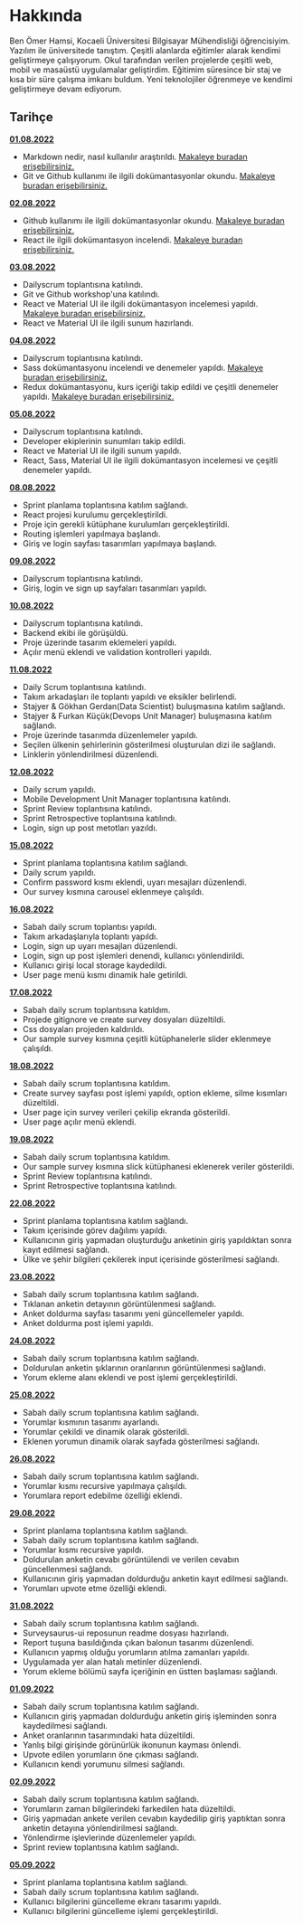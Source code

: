 # Hakkında

Ben Ömer Hamsi, Kocaeli Üniversitesi Bilgisayar Mühendisliği öğrencisiyim. Yazılım ile üniversitede tanıştım. Çeşitli alanlarda eğitimler alarak kendimi geliştirmeye çalışıyorum. Okul tarafından verilen projelerde çeşitli web, mobil ve masaüstü uygulamalar geliştirdim. Eğitimim süresince bir staj ve kısa bir süre çalışma imkanı buldum. Yeni teknolojiler öğrenmeye ve kendimi geliştirmeye devam ediyorum.

## Tarihçe

[**01.08.2022**](https://github.com/bimser-intern/docs/issues/78)

- Markdown nedir, nasıl kullanılır araştırıldı. [Makaleye buradan erişebilirsiniz.](https://www.markdownguide.org/cheat-sheet/) 
- Git ve Github kullanımı ile ilgili dokümantasyonlar okundu. [Makaleye buradan erişebilirsiniz.](https://bidb.itu.edu.tr/seyir-defteri/blog/2019/02/13/git)

[**02.08.2022**](https://github.com/bimser-intern/docs/issues/78)
- Github kullanımı ile ilgili dokümantasyonlar okundu. [Makaleye buradan erişebilirsiniz.](https://www.hosting.com.tr/blog/github-nedir/)
- React ile ilgili dokümantasyon incelendi. [Makaleye buradan erişebilirsiniz.](https://reactjs.org/docs/getting-started.html)

[**03.08.2022**](https://github.com/bimser-intern/docs/issues/78)
- Dailyscrum toplantısına katılındı. 
- Git ve Github workshop'una katılındı.
- React ve Material UI ile ilgili dokümantasyon incelemesi yapıldı. [Makaleye buradan erişebilirsiniz.](https://mui.com/material-ui/getting-started/overview/)
- React ve Material UI ile ilgili sunum hazırlandı.

[**04.08.2022**](https://github.com/bimser-intern/docs/issues/120)
- Dailyscrum toplantısına katılındı.
- Sass dokümantasyonu incelendi ve denemeler yapıldı. [Makaleye buradan erişebilirsiniz.](https://sass-lang.com/documentation/)
- Redux dokümantasyonu, kurs içeriği takip edildi ve çeşitli denemeler yapıldı. [Makaleye buradan erişebilirsiniz.](https://redux.js.org/introduction/getting-started)

[**05.08.2022**](https://github.com/bimser-intern/docs/issues/159)
- Dailyscrum toplantısına katılındı.
- Developer ekiplerinin sunumları takip edildi.
- React ve Material UI ile ilgili sunum yapıldı.
- React, Sass, Material UI ile ilgili dokümantasyon incelemesi ve çeşitli denemeler yapıldı. 

[**08.08.2022**](https://github.com/bimser-intern/docs/issues/194)
- Sprint planlama toplantısına katılım sağlandı.
- React projesi kurulumu gerçekleştirildi.
- Proje için gerekli kütüphane kurulumları gerçekleştirildi.
- Routing işlemleri yapılmaya başlandı.
- Giriş ve login sayfası tasarımları yapılmaya başlandı.

[**09.08.2022**](https://github.com/bimser-intern/docs/issues/213)
- Dailyscrum toplantısına katılındı.
- Giriş, login ve sign up sayfaları tasarımları yapıldı.

[**10.08.2022**](https://github.com/bimser-intern/docs/issues/236)
- Dailyscrum toplantısına katılındı.
- Backend ekibi ile görüşüldü.
- Proje üzerinde tasarım eklemeleri yapıldı.
- Açılır menü eklendi ve validation kontrolleri yapıldı.

[**11.08.2022**](https://github.com/bimser-intern/docs/issues/270)
- Daily Scrum toplantısına katılındı.
- Takım arkadaşları ile toplantı yapıldı ve eksikler belirlendi.
- Stajyer & Gökhan Gerdan(Data Scientist) buluşmasına katılım sağlandı.
- Stajyer & Furkan Küçük(Devops Unit Manager) buluşmasına katılım sağlandı.
- Proje üzerinde tasarımda düzenlemeler yapıldı.
- Seçilen ülkenin şehirlerinin gösterilmesi oluşturulan dizi ile sağlandı.
- Linklerin yönlendirilmesi düzenlendi. 

[**12.08.2022**](https://github.com/bimser-intern/docs/issues/313)
- Daily scrum yapıldı.
- Mobile Development Unit Manager toplantısına katılındı.
- Sprint Review toplantısına katılındı.
- Sprint Retrospective toplantısına katılındı.
- Login, sign up post metotları yazıldı.

[**15.08.2022**](https://github.com/bimser-intern/docs/issues/313)
- Sprint planlama toplantısına katılım sağlandı.
- Daily scrum yapıldı.
- Confirm password kısmı eklendi, uyarı mesajları düzenlendi.
- Our survey kısmına carousel eklenmeye çalışıldı.

[**16.08.2022**](https://github.com/bimser-intern/docs/issues/373)
- Sabah daily scrum toplantısı yapıldı.
- Takım arkadaşlarıyla toplantı yapıldı.
- Login, sign up uyarı mesajları düzenlendi.
- Login, sign up post işlemleri denendi, kullanıcı yönlendirildi.
- Kullanıcı girişi local storage kaydedildi.
- User page menü kısmı dinamik hale getirildi.

[**17.08.2022**](https://github.com/bimser-intern/docs/issues/373)
- Sabah daily scrum toplantısına katıldım.
- Projede gitignore ve create survey dosyaları düzeltildi.
- Css dosyaları projeden kaldırıldı.
- Our sample survey kısmına çeşitli kütüphanelerle slider eklenmeye çalışıldı.

[**18.08.2022**](https://github.com/bimser-intern/docs/issues/373)
- Sabah daily scrum toplantısına katıldım.
- Create survey sayfası post işlemi yapıldı, option ekleme, silme kısımları düzeltildi.
- User page için survey verileri çekilip ekranda gösterildi.
- User page açılır menü eklendi.

[**19.08.2022**](https://github.com/bimser-intern/docs/issues/373)
- Sabah daily scrum toplantısına katıldım.
- Our sample survey kısmına slick kütüphanesi eklenerek veriler gösterildi.
- Sprint Review toplantısına katılındı.
- Sprint Retrospective toplantısına katılındı.

[**22.08.2022**](https://github.com/bimser-intern/docs/issues/421)
- Sprint planlama toplantısına katılım sağlandı.
- Takım içerisinde görev dağılımı yapıldı.
- Kullanıcının giriş yapmadan oluşturduğu anketinin giriş yapıldıktan sonra kayıt edilmesi sağlandı.
- Ülke ve şehir bilgileri çekilerek input içerisinde gösterilmesi sağlandı.

[**23.08.2022**](https://github.com/bimser-intern/docs/issues/421)
- Sabah daily scrum toplantısına katılım sağlandı.
- Tıklanan anketin detayının görüntülenmesi sağlandı.
- Anket doldurma sayfası tasarımı yeni güncellemeler yapıldı.
- Anket doldurma post işlemi yapıldı.

[**24.08.2022**](https://github.com/bimser-intern/docs/issues/452)
- Sabah daily scrum toplantısına katılım sağlandı.
- Doldurulan anketin şıklarının oranlarının görüntülenmesi sağlandı.
- Yorum ekleme alanı eklendi ve post işlemi gerçekleştirildi.

[**25.08.2022**](https://github.com/bimser-intern/docs/issues/452)
- Sabah daily scrum toplantısına katılım sağlandı.
- Yorumlar kısmının tasarımı ayarlandı.
- Yorumlar çekildi ve dinamik olarak gösterildi.
- Eklenen yorumun dinamik olarak sayfada gösterilmesi sağlandı.

[**26.08.2022**](https://github.com/bimser-intern/docs/issues/516)
- Sabah daily scrum toplantısına katılım sağlandı.
- Yorumlar kısmı recursive yapılmaya çalışıldı.
- Yorumlara report edebilme özelliği eklendi. 

[**29.08.2022**](https://github.com/bimser-intern/docs/issues/516)
- Sprint planlama toplantısına katılım sağlandı.
- Sabah daily scrum toplantısına katılım sağlandı.
- Yorumlar kısmı recursive yapıldı.
- Doldurulan anketin cevabı görüntülendi ve verilen cevabın güncellenmesi sağlandı.
- Kullanıcının giriş yapmadan doldurduğu anketin kayıt edilmesi sağlandı.
- Yorumları upvote etme özelliği eklendi.

[**31.08.2022**](https://github.com/bimser-intern/docs/issues/565)
- Sabah daily scrum toplantısına katılım sağlandı.
- Surveysaurus-ui reposunun readme dosyası hazırlandı.
- Report tuşuna basıldığında çıkan balonun tasarımı düzenlendi.
- Kullanıcın yapmış olduğu yorumların atılma zamanları yapıldı.
- Uygulamada yer alan hatalı metinler düzenlendi.
- Yorum ekleme bölümü sayfa içeriğinin en üstten başlaması sağlandı.

[**01.09.2022**](https://github.com/bimser-intern/docs/issues/565)
- Sabah daily scrum toplantısına katılım sağlandı.
- Kullanıcın giriş yapmadan doldurduğu anketin giriş işleminden sonra kaydedilmesi sağlandı.
- Anket oranlarının tasarımındaki hata düzeltildi.
- Yanlış bilgi girişinde görünürlük ikonunun kayması önlendi.
- Upvote edilen yorumların öne çıkması sağlandı.
- Kullanıcın kendi yorumunu silmesi sağlandı.

[**02.09.2022**](https://github.com/bimser-intern/docs/issues/565)
- Sabah daily scrum toplantısına katılım sağlandı.
- Yorumların zaman bilgilerindeki farkedilen hata düzeltildi.
- Giriş yapmadan ankete verilen cevabın kaydedilip giriş yaptıktan sonra anketin detayına yönlendirilmesi sağlandı.
- Yönlendirme işlevlerinde düzenlemeler yapıldı.
- Sprint review toplantısına katılım sağlandı.

[**05.09.2022**](https://github.com/bimser-intern/docs/issues/585)
- Sprint planlama toplantısına katılım sağlandı.
- Sabah daily scrum toplantısına katılım sağlandı.
- Kullanıcı bilgilerini güncelleme ekranı tasarımı yapıldı.
- Kullanıcı bilgilerini güncelleme işlemi gerçekleştirildi.